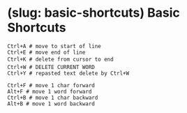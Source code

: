 # (slug: basic-shortcuts) Basic Shortcuts
```
Ctrl+A # move to start of line
Ctrl+E # move end of line
Ctrl+K # delete from cursor to end
Ctrl+W # DELETE CURRENT WORD
Ctrl+Y # repasted text delete by Ctrl+W

Ctrl+F # move 1 char forward
Alt+F # move 1 word forward
Ctrl+B # move 1 char backward
Alt+B # move 1 word backward

```
